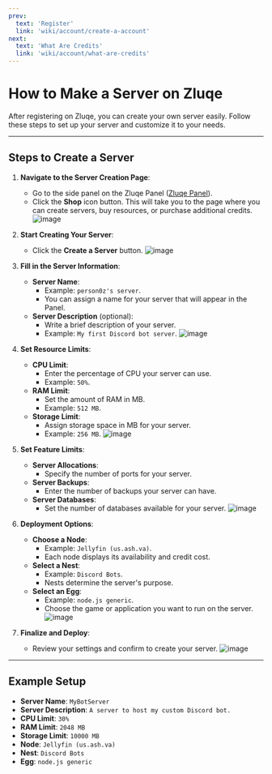 ```yaml
---
prev:
  text: 'Register'
  link: 'wiki/account/create-a-account'
next:
  text: 'What Are Credits'
  link: 'wiki/account/what-are-credits'
---
```


# How to Make a Server on Zluqe

After registering on Zluqe, you can create your own server easily. Follow these steps to set up your server and customize it to your needs.

---

## Steps to Create a Server
1. **Navigate to the Server Creation Page**:
   - Go to the side panel on the Zluqe Panel ([Zluqe Panel](https://panel.zluqe.org/)).
   - Click the **Shop** icon button. This will take you to the page where you can create servers, buy resources, or purchase additional credits. ![image](https://github.com/user-attachments/assets/f034724c-f63b-478e-b90d-d37a6904c994)

2. **Start Creating Your Server**:
   - Click the **Create a Server** button. ![image](https://github.com/user-attachments/assets/3db97993-4793-4e29-936b-3a0d05915939)

3. **Fill in the Server Information**:
   - **Server Name**: 
     - Example: `person0z's server`.
     - You can assign a name for your server that will appear in the Panel.
   - **Server Description** (optional):
     - Write a brief description of your server.
     - Example: `My first Discord bot server`. ![image](https://github.com/user-attachments/assets/427f5327-3bf6-40a6-93e2-982e4188ca66)


4. **Set Resource Limits**:
   - **CPU Limit**:
     - Enter the percentage of CPU your server can use.
     - Example: `50%`.
   - **RAM Limit**:
     - Set the amount of RAM in MB.
     - Example: `512 MB`.
   - **Storage Limit**:
     - Assign storage space in MB for your server.
     - Example: `256 MB`. ![image](https://github.com/user-attachments/assets/9f4efc0f-7609-4089-b624-3450cb304224)

5. **Set Feature Limits**:
   - **Server Allocations**:
     - Specify the number of ports for your server.
   - **Server Backups**:
     - Enter the number of backups your server can have.
   - **Server Databases**:
     - Set the number of databases available for your server. ![image](https://github.com/user-attachments/assets/592724b7-60ca-4396-927d-82779a54335d)

6. **Deployment Options**:
   - **Choose a Node**:
     - Example: `Jellyfin (us.ash.va)`.
     - Each node displays its availability and credit cost.
   - **Select a Nest**:
     - Example: `Discord Bots`.
     - Nests determine the server's purpose.
   - **Select an Egg**:
     - Example: `node.js generic`.
     - Choose the game or application you want to run on the server. ![image](https://github.com/user-attachments/assets/575476e0-f84b-4c75-9a3b-254d9e7c8fb2)


7. **Finalize and Deploy**:
   - Review your settings and confirm to create your server. ![image](https://github.com/user-attachments/assets/e5853daf-ad19-4845-8dac-252f6d37ff44)


---

## Example Setup
- **Server Name**: `MyBotServer`
- **Server Description**: `A server to host my custom Discord bot.`
- **CPU Limit**: `30%`
- **RAM Limit**: `2048 MB`
- **Storage Limit**: `10000 MB`
- **Node**: `Jellyfin (us.ash.va)`
- **Nest**: `Discord Bots`
- **Egg**: `node.js generic`
